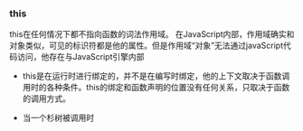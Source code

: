 ### this

this在任何情况下都不指向函数的词法作用域。
在JavaScript内部，作用域确实和对象类似，可见的标识符都是他的属性。但是作用域“对象”无法通过javaScript代码访问，他存在与JavaScript引擎内部

* this是在运行时进行绑定的，并不是在编写时绑定，他的上下文取决于函数调用时的各种条件。this的绑定和函数声明的位置没有任何关系，只取决于函数的调用方式。

* 当一个杉树被调用时